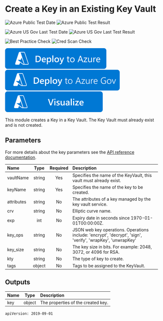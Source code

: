 # Create a Key in an Existing Key Vault

![Azure Public Test Date](https://azurequickstartsservice.blob.core.windows.net/badges/modules/Microsoft.KeyVault/vaults/keys/0.9/PublicLastTestDate.svg)
![Azure Public Test Result](https://azurequickstartsservice.blob.core.windows.net/badges/modules/Microsoft.KeyVault/vaults/keys/0.9/PublicDeployment.svg)

![Azure US Gov Last Test Date](https://azurequickstartsservice.blob.core.windows.net/badges/modules/Microsoft.KeyVault/vaults/keys/0.9/FairfaxLastTestDate.svg)
![Azure US Gov Last Test Result](https://azurequickstartsservice.blob.core.windows.net/badges/modules/Microsoft.KeyVault/vaults/keys/0.9/FairfaxDeployment.svg)

![Best Practice Check](https://azurequickstartsservice.blob.core.windows.net/badges/modules/Microsoft.KeyVault/vaults/keys/0.9/BestPracticeResult.svg)
![Cred Scan Check](https://azurequickstartsservice.blob.core.windows.net/badges/modules/Microsoft.KeyVault/vaults/keys/0.9/CredScanResult.svg)

[![Deploy To Azure](https://raw.githubusercontent.com/Azure/azure-quickstart-templates/master/1-CONTRIBUTION-GUIDE/images/deploytoazure.svg?sanitize=true)](https://portal.azure.com/#create/Microsoft.Template/uri/https%3A%2F%2Fraw.githubusercontent.com%2FAzure%2Fazure-quickstart-templates%2Fmaster%2Fmodules%2FMicrosoft.KeyVault%2Fvaults%2Fkeys%2F0.9%2Fazuredeploy.json)
[![Deploy To Azure US Gov](https://raw.githubusercontent.com/Azure/azure-quickstart-templates/master/1-CONTRIBUTION-GUIDE/images/deploytoazuregov.svg?sanitize=true)](https://portal.azure.us/#create/Microsoft.Template/uri/https%3A%2F%2Fraw.githubusercontent.com%2FAzure%2Fazure-quickstart-templates%2Fmaster%2Fmodules%2FMicrosoft.KeyVault%2Fvaults%2Fkeys%2F0.9%2Fazuredeploy.json)
[![Visualize](https://raw.githubusercontent.com/Azure/azure-quickstart-templates/master/1-CONTRIBUTION-GUIDE/images/visualizebutton.svg?sanitize=true)](http://armviz.io/#/?load=https%3A%2F%2Fraw.githubusercontent.com%2FAzure%2Fazure-quickstart-templates%2Fmaster%2Fmodules%2FMicrosoft.KeyVault%2Fvaults%2Fkeys%2F0.9%2Fazuredeploy.json)

This module creates a Key in a Key Vault.  The Key Vault must already exist and is not created.

## Parameters

For more details about the key parameters see the [API reference documentation](https://docs.microsoft.com/en-us/rest/api/keyvault/CreateKey/CreateKey).

| Name | Type | Required | Description |
| :------------- | :----------: | :----------: | :------------- |
| vaultName | string | Yes | Specifies the name of the KeyVault, this vault must already exist. |
| keyName | string | Yes | Specifies the name of the key to be created. |
| attributes | string | No | The attributes of a key managed by the key vault service. |
| crv | string | No | Elliptic curve name. |
| exp | int | No | Expiry date in seconds since 1970-01-01T00:00:00Z. |
| key_ops | string | No | JSON web key operations. Operations include: 'encrypt', 'decrypt', 'sign', 'verify', 'wrapKey', 'unwrapKey' |
| key_size | string | No | The key size in bits. For example: 2048, 3072, or 4096 for RSA. |
| kty | string | No | The type of key to create. |
| tags | object | No | Tags to be assigned to the KeyVault. |

## Outputs

| Name | Type | Description |
| :------------- | :----------: | :------------- |
| key | object | The properties of the created key. |

```apiVersion: 2019-09-01```
